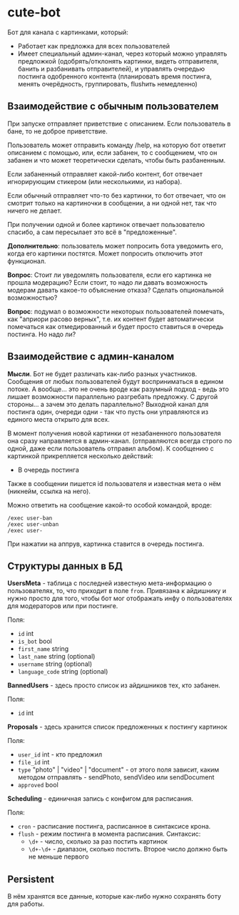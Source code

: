 # cute-bot

Бот для канала с картинками, который:

- Работает как предложка для всех пользователей
- Имеет специальный админ-канал, через который можно управлять предложкой (одобрять/отклонять картинки, видеть отправителя, банить и разбанивать отправителей), и управлять очередью постинга одобренного контента (планировать время постинга, менять очерёдность, группировать, flushить немедленно)

## Взаимодействие с обычным пользователем

При запуске отправляет приветствие с описанием. Если пользователь в бане, то не доброе приветствие.

Пользователь может отправить команду /help, на которую бот ответит описанием с помощью, или, если забанен, то с сообщением, что он забанен и что может теоретически сделать, чтобы быть разбаненным.

Если забаненный отправляет какой-либо контент, бот отвечает игнорирующим стикером (или несколькими, из набора).

Если обычный отправляет что-то без картинки, то бот отвечает, что он смотрит только на картиночки в сообщении, а ни одной нет, так что ничего не делает.

При получении одной и более картинок отвечает пользователю спасибо, а сам пересылает это всё в "предложенные".

**Дополнительно**: пользователь может попросить бота уведомить его, когда его картинки постятся. Может попросить отключить этот функционал.

**Вопрос**: Стоит ли уведомлять пользователя, если его картинка не прошла модерацию? Если стоит, то надо ли давать возможность модерам давать какое-то объяснение отказа? Сделать опциональной возможностью?

**Вопрос**: подумал о возможности некоторых пользователей помечать, как "априори расово верных", т.е. их контент будет автоматически помечаться как отмедированный и будет просто ставиться в очередь постинга. Но надо ли?

## Взаимодействие с админ-каналом

**Мысли**. Бот не будет различать как-либо разных участников. Сообщения от любых пользователей будут восприниматься в едином потоке. А вообще... это не очень вроде как разумный подход - ведь это лишает возможности параллельно разгребать предложку. С другой стороны... а зачем это делать параллельно? Выходной канал для постинга один, очереди одни - так что пусть они управляются из единого места открыто для всех.

В момент получения новой картинки от незабаненного пользователя она сразу направляется в админ-канал. (отправляются всегда строго по одной, даже если пользователь отправил альбом). К сообщению с картинкой прикрепляется несколько действий:

- В очередь постинга

Также в сообщении пишется id пользователя и известная мета о нём (никнейм, ссылка на него).

Можно ответить на сообщение какой-то особой командой, вроде:

```
/exec user-ban
/exec user-unban
/exec user-
```

При нажатии на аппрув, картинка ставится в очередь постинга.

## Структуры данных в БД

**UsersMeta** - таблица с последней известную мета-информацию о пользователях, то, что приходит в поле `from`. Привязана к айдишнику и нужно просто для того, чтобы бот мог отображать инфу о пользователях для модераторов или при постинге.

Поля:

- `id` int
- `is_bot` bool
- `first_name` string
- `last_name` string (optional)
- `username` string (optional)
- `language_code` string (optional)

**BannedUsers** - здесь просто список из айдишников тех, кто забанен.

Поля:

- `id` int

**Proposals** - здесь хранится список предложенных к постингу картинок

Поля:

- `user_id` int - кто предложил
- `file_id` int
- `type` "photo" | "video" | "document" - от этого поля зависит, каким методом отправлять - sendPhoto, sendVideo или sendDocument
- `approved` bool

**Scheduling** - единичная запись с конфигом для расписания.

Поля:

- `cron` - расписание постинга, расписанное в синтаксисе крона.
- `flush` - режим постинга в момента расписания. Синтаксис:
    - `\d+` - число, сколько за раз постить картинок
    - `\d+-\d+` - диапазон, сколько постить. Второе число должно быть не меньше первого

## Persistent

В нём хранятся все данные, которые как-либо нужно сохранять боту для работы.

